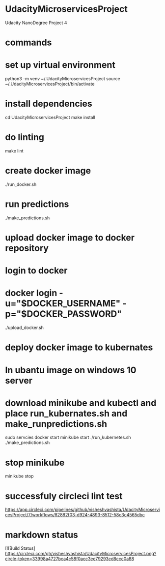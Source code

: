 # UdacityMicroservicesProject
Udacity NanoDegree Project 4

# commands
# set up virtual environment
python3 -m venv ~/.UdacityMicroservicesProject
source ~/.UdacityMicroservicesProject/bin/activate

# install dependencies
cd UdacityMicroservicesProject
make install

# do linting
make lint

# create docker image 
./run_docker.sh 

# run predictions
./make_predictions.sh

# upload docker image to docker repository
# login to docker
# docker login -u="$DOCKER_USERNAME" -p="$DOCKER_PASSWORD"
./upload_docker.sh

# deploy docker image  to kubernates
# In ubantu image on windows 10 server
# download minikube and kubectl and place run_kubernates.sh and make_runpredictions.sh
sudo servcies docker start 
minikube start
./run_kubernetes.sh
./make_predictions.sh

# stop minikube
minikube stop

# successfuly circleci lint test
https://app.circleci.com/pipelines/github/visheshvashista/UdacityMicroservicesProject/7/workflows/82882f03-d924-4893-8512-58c3c4565dbc

# markdown status 
[![Build Status] https://circleci.com/gh/visheshvashista/UdacityMicroservicesProject.png?circle-token=33998a4727bca4c58f0acc3ee79293cd8ccc0a88
